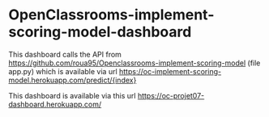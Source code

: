 # OpenClassrooms-implement-scoring-model-dashboard
This dashboard calls the API from https://github.com/roua95/Openclassrooms-implement-scoring-model (file app.py) which is available via url https://oc-implement-scoring-model.herokuapp.com/predict/{index}

This dashboard is available via this url https://oc-projet07-dashboard.herokuapp.com/

